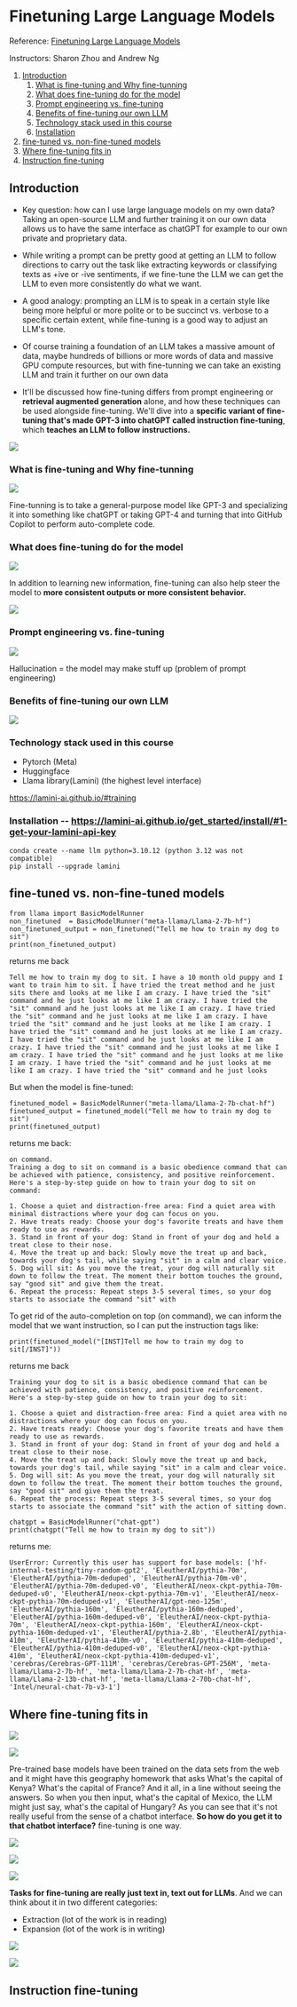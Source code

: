 
# Finetuning Large Language Models


Reference: <a href="https://www.deeplearning.ai/short-courses/finetuning-large-language-models//">Finetuning Large Language Models</a>

Instructors: Sharon Zhou and Andrew Ng

1. [Introduction](#1)
    1. [What is fine-tuning and Why fine-tunning](#2)
    3. [What does fine-tuning do for the model](#3)
    4. [Prompt engineering vs. fine-tuning](#4)
    5. [Benefits of fine-tuning our own LLM](#5)
    6. [Technology stack used in this course](#6)
    7. [Installation](#7)
2. [fine-tuned vs. non-fine-tuned models](#8)
3. [Where fine-tuning fits in](#9)
4. [Instruction fine-tuning](#10)


<a name="1"></a>
## Introduction 

+ Key question: how can I use large language models on my own data? Taking an open-source LLM and further training it on our own data allows us to have the same interface as chatGPT for example to our own private and proprietary data.

+ While writing a prompt can be pretty good at getting an LLM to follow directions to carry out the task like extracting keywords or classifying texts as +ive or -ive sentiments, if we fine-tune  the LLM we can get the LLM to even more consistently do what we want.

+ A good analogy: prompting an LLM is to speak in a certain style like being more helpful or more polite or to be succinct vs. verbose to a specific certain extent, while fine-tuning is a good way to adjust an LLM's tone. 

+ Of course training a foundation of an LLM takes a massive amount of data, maybe hundreds of billions or more words of data and massive GPU compute resources, but with fine-tunning we can take an existing LLM and train it further on our own data

+ It'll be discussed how fine-tuning differs from prompt engineering or **retrieval augmented generation** alone, and how these techniques can be used alongside fine-tuning. We'll dive into a **specific variant of fine-tuning that's made GPT-3 into chatGPT called instruction fine-tuning**, which **teaches an LLM to follow instructions.**

![](https://github.com/DanialArab/images/blob/main/LLM/fine_tunning_llm_cource_materials.png)

<a name="2"></a>
### What is fine-tuning and Why fine-tunning

![](https://github.com/DanialArab/images/blob/main/LLM/why_fine_tunning.png)

Fine-tunning is to take a general-purpose model like GPT-3 and specializing it into something like chatGPT or taking GPT-4 and turning that into GitHub Copilot to perform auto-complete code. 

<a name="3"></a>
### What does fine-tuning do for the model

![](https://github.com/DanialArab/images/blob/main/LLM/what_does_fine_tunning_do.png)

In addition to learning new information, fine-tuning can also help steer the model to **more consistent outputs or more consistent behavior.** 

![](https://github.com/DanialArab/images/blob/main/LLM/fine_tunned_vs._non_fine_tunned_model.png)

<a name="4"></a>
### Prompt engineering vs. fine-tuning 

![](https://github.com/DanialArab/images/blob/main/LLM/prompt_vs_fine_tunning.png)

Hallucination = the model may make stuff up (problem of prompt engineering)

<a name="5"></a>
### Benefits of fine-tuning our own LLM

![](https://github.com/DanialArab/images/blob/main/LLM/benefits_of_fine_tuning.png)

<a name="6"></a>
### Technology stack used in this course

+ Pytorch (Meta)
+ Huggingface
+ Llama library(Lamini) (the highest level interface)

https://lamini-ai.github.io/#training

<a name="7"></a>
### Installation -- https://lamini-ai.github.io/get_started/install/#1-get-your-lamini-api-key

    conda create --name llm python=3.10.12 (python 3.12 was not compatible)
    pip install --upgrade lamini

<a name="8"></a>
## fine-tuned vs. non-fine-tuned models

    from llama import BasicModelRunner
    non_finetuned  = BasicModelRunner("meta-llama/Llama-2-7b-hf")
    non_finetuned_output = non_finetuned("Tell me how to train my dog to sit")
    print(non_finetuned_output)

returns me back 

    Tell me how to train my dog to sit. I have a 10 month old puppy and I want to train him to sit. I have tried the treat method and he just sits there and looks at me like I am crazy. I have tried the "sit" command and he just looks at me like I am crazy. I have tried the "sit" command and he just looks at me like I am crazy. I have tried the "sit" command and he just looks at me like I am crazy. I have tried the "sit" command and he just looks at me like I am crazy. I have tried the "sit" command and he just looks at me like I am crazy. I have tried the "sit" command and he just looks at me like I am crazy. I have tried the "sit" command and he just looks at me like I am crazy. I have tried the "sit" command and he just looks at me like I am crazy. I have tried the "sit" command and he just looks at me like I am crazy. I have tried the "sit" command and he just looks

But when the model is fine-tuned:

    finetuned_model = BasicModelRunner("meta-llama/Llama-2-7b-chat-hf")
    finetuned_output = finetuned_model("Tell me how to train my dog to sit")
    print(finetuned_output)

returns me back:

    on command.
    Training a dog to sit on command is a basic obedience command that can be achieved with patience, consistency, and positive reinforcement. Here's a step-by-step guide on how to train your dog to sit on command:
    
    1. Choose a quiet and distraction-free area: Find a quiet area with minimal distractions where your dog can focus on you.
    2. Have treats ready: Choose your dog's favorite treats and have them ready to use as rewards.
    3. Stand in front of your dog: Stand in front of your dog and hold a treat close to their nose.
    4. Move the treat up and back: Slowly move the treat up and back, towards your dog's tail, while saying "sit" in a calm and clear voice.
    5. Dog will sit: As you move the treat, your dog will naturally sit down to follow the treat. The moment their bottom touches the ground, say "good sit" and give them the treat.
    6. Repeat the process: Repeat steps 3-5 several times, so your dog starts to associate the command "sit" with

To get rid of the auto-completion on top (on command), we can inform the model that we want instruction, so I can put the instruction tags like:

    print(finetuned_model("[INST]Tell me how to train my dog to sit[/INST]"))

returns me back

    Training your dog to sit is a basic obedience command that can be achieved with patience, consistency, and positive reinforcement. Here's a step-by-step guide on how to train your dog to sit:
    
    1. Choose a quiet and distraction-free area: Find a quiet area with no distractions where your dog can focus on you.
    2. Have treats ready: Choose your dog's favorite treats and have them ready to use as rewards.
    3. Stand in front of your dog: Stand in front of your dog and hold a treat close to their nose.
    4. Move the treat up and back: Slowly move the treat up and back, towards your dog's tail, while saying "sit" in a calm and clear voice.
    5. Dog will sit: As you move the treat, your dog will naturally sit down to follow the treat. The moment their bottom touches the ground, say "good sit" and give them the treat.
    6. Repeat the process: Repeat steps 3-5 several times, so your dog starts to associate the command "sit" with the action of sitting down.

    chatgpt = BasicModelRunner("chat-gpt")
    print(chatgpt("Tell me how to train my dog to sit"))

returns me:

    UserError: Currently this user has support for base models: ['hf-internal-testing/tiny-random-gpt2', 'EleutherAI/pythia-70m', 'EleutherAI/pythia-70m-deduped', 'EleutherAI/pythia-70m-v0', 'EleutherAI/pythia-70m-deduped-v0', 'EleutherAI/neox-ckpt-pythia-70m-deduped-v0', 'EleutherAI/neox-ckpt-pythia-70m-v1', 'EleutherAI/neox-ckpt-pythia-70m-deduped-v1', 'EleutherAI/gpt-neo-125m', 'EleutherAI/pythia-160m', 'EleutherAI/pythia-160m-deduped', 'EleutherAI/pythia-160m-deduped-v0', 'EleutherAI/neox-ckpt-pythia-70m', 'EleutherAI/neox-ckpt-pythia-160m', 'EleutherAI/neox-ckpt-pythia-160m-deduped-v1', 'EleutherAI/pythia-2.8b', 'EleutherAI/pythia-410m', 'EleutherAI/pythia-410m-v0', 'EleutherAI/pythia-410m-deduped', 'EleutherAI/pythia-410m-deduped-v0', 'EleutherAI/neox-ckpt-pythia-410m', 'EleutherAI/neox-ckpt-pythia-410m-deduped-v1', 'cerebras/Cerebras-GPT-111M', 'cerebras/Cerebras-GPT-256M', 'meta-llama/Llama-2-7b-hf', 'meta-llama/Llama-2-7b-chat-hf', 'meta-llama/Llama-2-13b-chat-hf', 'meta-llama/Llama-2-70b-chat-hf', 'Intel/neural-chat-7b-v3-1']


<a name="9"></a>
## Where fine-tuning fits in

![](https://github.com/DanialArab/images/blob/main/LLM/pretraining.png)


![](https://github.com/DanialArab/images/blob/main/LLM/data%20scraping.png)

 Pre-trained base models have been trained on the data sets from the web and it might have this geography homework that asks What's the capital of Kenya? What's the capital of France? And it all, in a line without seeing the answers. So when you then input, what's the capital of Mexico, the LLM might just say, what's the capital of Hungary? As you can see that it's not really useful from the sense of a chatbot interface. **So how do you get it to that chatbot interface?** fine-tuning is one way. 
 
![](https://github.com/DanialArab/images/blob/main/LLM/limitations%20of%20pretrained%20models.png)

![](https://github.com/DanialArab/images/blob/main/LLM/fine%20tuning%20after%20pretraining.png)

![](https://github.com/DanialArab/images/blob/main/LLM/what%20fine-tuning%20can%20do.png)

**Tasks for fine-tuning are really just text in, text out for LLMs**. And we can think about it in two different categories:
+ Extraction (lot of the work is in reading)
+ Expansion (lot of the work is in writing)

![](https://github.com/DanialArab/images/blob/main/LLM/tasks%20to%20finetune.png)

![](https://github.com/DanialArab/images/blob/main/LLM/first%20time%20fine-tuning.png)


<a name="10"></a>
## Instruction fine-tuning
